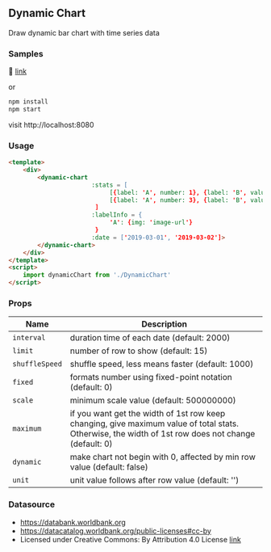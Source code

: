 ## Dynamic Chart

Draw dynamic bar chart with time series data

### Samples

🎥 [link](https://www.youtube.com/watch?v=8riIpxxV0s0&t=8s)

or

```bash
npm install
npm start
```

visit http://localhost:8080

### Usage

```html
<template>
	<div>
        <dynamic-chart
                       :stats = [
                            [{label: 'A', number: 1}, {label: 'B', value: 2}],
                            [{label: 'A', number: 3}, {label: 'B', value: 1}],
                        ]
                       :labelInfo = {
                            'A': {img: 'image-url'}
                        }
                       :date = ['2019-03-01', '2019-03-02']>
    	</dynamic-chart>
    </div>
</template>
<script>
	import dynamicChart from './DynamicChart'
</script>
```

### Props

| Name           | Description                                                  |
| -------------- | ------------------------------------------------------------ |
| `interval`     | duration time of each date (default: 2000)                   |
| `limit`        | number of row to show (default: 15)                          |
| `shuffleSpeed` | shuffle speed, less means faster (default: 1000)             |
| `fixed`        | formats number using fixed-point notation (default: 0)       |
| `scale`        | minimum scale value (default: 500000000)                     |
| `maximum`      | if you want get the width of 1st row keep changing, give maximum value of total stats. Otherwise, the width of 1st row does not change (default: 0) |
| `dynamic`      | make chart not begin with 0, affected by min row value (default: false) |
| `unit`         | unit value follows after row value (default: '')             |

### Datasource

- https://databank.worldbank.org
- https://datacatalog.worldbank.org/public-licenses#cc-by
- Licensed under Creative Commons: By Attribution 4.0 License [link](https://creativecommons.org/licenses/by/4.0/)